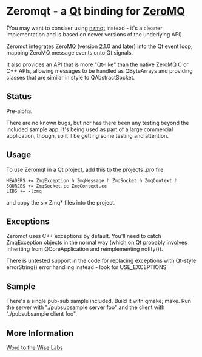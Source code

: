 Zeromqt - a [Qt][] binding for [ZeroMQ][]
=========================================

(You may want to consiser using [nzmqt][] instead - it's a cleaner
implementation and is based on newer versions of the underlying API)

Zeromqt integrates ZeroMQ (version 2.1.0 and later) into the Qt event loop,
mapping ZeroMQ message events onto Qt signals.

It also provides an API that is more "Qt-like" than the native ZeroMQ C or C++
APIs, allowing messages to be handled as QByteArrays and providing classes
that are similar in style to QAbstractSocket.

Status
------

Pre-alpha.

There are no known bugs, but nor has there been any testing beyond
the included sample app. It's being used as part of a large commercial
application, though, so it'll be getting some testing and attention.

Usage
-----

To use Zeromqt in a Qt project, add this to the projects .pro file

    HEADERS += ZmqException.h ZmqMessage.h ZmqSocket.h ZmqContext.h
    SOURCES += ZmqSocket.cc ZmqContext.cc
    LIBS += -lzmq

and copy the six Zmq* files into the project.

Exceptions
----------

Zeromqt uses C++ exceptions by default. You'll need to catch ZmqException
objects in the normal way (which on Qt probably involves inheriting from
QCoreApplication and reimplementing notify()).

There is untested support in the code for replacing exceptions with Qt-style
errorString() error handling instead - look for USE_EXCEPTIONS

Sample
------

There's a single pub-sub sample included. Build it with qmake; make. Run the
server with "./pubsubsample server foo" and the client with
"./pubsubsample client foo".

More Information
----------------

[Word to the Wise Labs](http://labs.wordtothewise.com/zeromqt/)

[qt]:     http://qt.nokia.com/ "Qt"
[zeromq]: http://zeromq.com/   "ZeroMQ"
[nzmqt]:  https://github.com/jonnydee/nzmqt "nzmqt"
